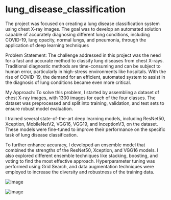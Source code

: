 # lung_disease_classification
The project was focused on creating a lung disease classification system using chest X-ray images. The goal was to develop an automated solution capable of accurately diagnosing different lung conditions, including COVID-19, lung opacity, normal lungs, and pneumonia, through the application of deep learning techniques

Problem Statement: The challenge addressed in this project was the need for a fast and accurate method to classify lung diseases from chest X-rays. Traditional diagnostic methods are time-consuming and can be subject to human error, particularly in high-stress environments like hospitals. With the rise of COVID-19, the demand for an efficient, automated system to assist in the diagnosis of lung conditions became even more critical.

My Approach: To solve this problem, I started by assembling a dataset of chest X-ray images, with 1300 images for each of the four classes. The dataset was preprocessed and split into training, validation, and test sets to ensure robust model evaluation.

I trained several state-of-the-art deep learning models, including ResNet50, Xception, MobileNetV2, VGG16, VGG19, and InceptionV3, on the dataset. These models were fine-tuned to improve their performance on the specific task of lung disease classification.

To further enhance accuracy, I developed an ensemble model that combined the strengths of the ResNet50, Xception, and VGG16 models. I also explored different ensemble techniques like stacking, boosting, and voting to find the most effective approach. Hyperparameter tuning was performed using Grid Search, and data augmentation techniques were employed to increase the diversity and robustness of the training data.

![image](https://github.com/user-attachments/assets/1f802bbd-c644-4f5f-8a49-4078978b808a)


![image](https://github.com/user-attachments/assets/a257cac7-9d19-40f5-8569-a848f7c04129)
